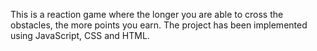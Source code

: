 This is a reaction game where the longer you are able to cross the obstacles, the more points you earn. The project has been implemented using JavaScript, CSS and HTML. 
